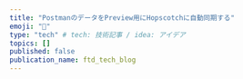 ```yaml
---
title: "PostmanのデータをPreview用にHopscotchに自動同期する"
emoji: "📘"
type: "tech" # tech: 技術記事 / idea: アイデア
topics: []
published: false
publication_name: ftd_tech_blog
---
```

